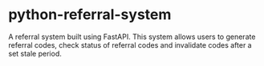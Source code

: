 # python-referral-system
A referral system built using FastAPI. This system allows users to generate referral codes, check status of referral codes and invalidate codes after a set stale period.
